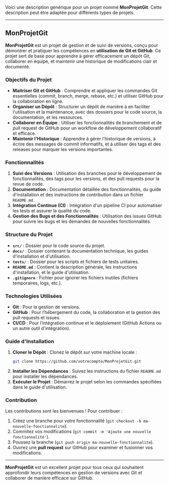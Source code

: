 Voici une description générique pour un projet nommé **MonProjetGit**. Cette description peut être adaptée pour différents types de projets.

---

## MonProjetGit

**MonProjetGit** est un projet de gestion et de suivi de versions, conçu pour démontrer et pratiquer les compétences en **utilisation de Git et GitHub**. Ce projet sert de base pour apprendre à gérer efficacement un dépôt Git, collaborer en équipe, et maintenir une historique de modifications clair et documenté.

### Objectifs du Projet

- **Maitriser Git et GitHub** : Comprendre et appliquer les commandes Git essentielles (commit, branch, merge, rebase, etc.) et utiliser GitHub pour la collaboration en ligne.
- **Organiser un Dépôt** : Structurer un dépôt de manière à en faciliter l'utilisation et la maintenance, avec des dossiers pour le code source, la documentation, et les ressources.
- **Collaborer en Équipe** : Utiliser les fonctionnalités de branchement et de pull request de GitHub pour un workflow de développement collaboratif et efficace.
- **Maintenir l’Historique** : Apprendre à gérer l'historique de versions, à écrire des messages de commit informatifs, et à utiliser des tags et des releases pour marquer les versions importantes.

### Fonctionnalités

1. **Suivi des Versions** : Utilisation des branches pour le développement de fonctionnalités, des tags pour les versions, et des pull requests pour la revue de code.
2. **Documentation** : Documentation détaillée des fonctionnalités, du guide d'installation et des instructions de contribution dans un fichier `README.md`.
3. **Intégration Continue (CI)** : Intégration d'un pipeline CI pour automatiser les tests et assurer la qualité du code.
4. **Gestion des Bugs et des Fonctionnalités** : Utilisation des issues GitHub pour suivre les bugs et les demandes de nouvelles fonctionnalités.

### Structure du Projet

- **`src/`** : Dossier pour le code source du projet.
- **`docs/`** : Dossier contenant la documentation technique, les guides d'installation et d'utilisation.
- **`tests/`** : Dossier pour les scripts et fichiers de tests unitaires.
- **`README.md`** : Contient la description générale, les instructions d'installation, et le guide d'utilisation.
- **`.gitignore`** : Fichier pour ignorer les fichiers inutiles (fichiers temporaires, logs, etc.).

### Technologies Utilisées

- **Git** : Pour la gestion de versions.
- **GitHub** : Pour l’hébergement du code, la collaboration et la gestion des pull requests et issues.
- **CI/CD** : Pour l’intégration continue et le déploiement (GitHub Actions ou un autre outil d'intégration).

### Guide d'Installation

1. **Cloner le Dépôt** : Clonez le dépôt sur votre machine locale :
   ```bash
   git clone https://github.com/votrecompte/MonProjetGit.git
   ```
2. **Installer les Dépendances** : Suivez les instructions du fichier `README.md` pour installer les dépendances.
3. **Exécuter le Projet** : Démarrez le projet selon les commandes spécifiées dans le guide d'utilisation.

### Contribution

Les contributions sont les bienvenues ! Pour contribuer :
1. Créez une branche pour votre fonctionnalité (`git checkout -b ma-nouvelle-fonctionnalite`).
2. Commitez vos modifications (`git commit -m 'Ajoute une nouvelle fonctionnalité'`).
3. Poussez la branche (`git push origin ma-nouvelle-fonctionnalite`).
4. Ouvrez une **pull request** sur GitHub pour examiner et fusionner vos modifications.

---

**MonProjetGit** est un excellent projet pour tous ceux qui souhaitent approfondir leurs compétences en gestion de versions avec Git et collaborer de manière efficace sur GitHub.